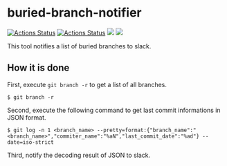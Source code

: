 # buried-branch-notifier

[![Actions Status](https://github.com/makanai5610/buried-branch-notifier/workflows/Build/badge.svg)](https://github.com/makanai5610/buried-branch-notifier/actions)
[![Actions Status](https://github.com/makanai5610/buried-branch-notifier/workflows/Test/badge.svg)](https://github.com/makanai5610/buried-branch-notifier/actions)
[![](https://tokei.rs/b1/github/makanai5610/buried-branch-notifier?category=files)](https://github.com/makanai5610/buried-branch-notifier)
[![](https://tokei.rs/b1/github/makanai5610/buried-branch-notifier?category=lines)](https://github.com/makanai5610/buried-branch-notifier)

This tool notifies a list of buried branches to slack.

## How it is done
First, execute `git branch -r` to get a list of all branches.
```
$ git branch -r
```

Second, execute the following command to get last commit informations in JSON format.
```
$ git log -n 1 <branch_name> --pretty=format:{"branch_name":"<branch_name>","commiter_name":"%aN","last_commit_date":"%ad"} --date=iso-strict
```

Third, notify the decoding result of JSON to slack.
